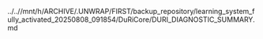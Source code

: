 ../..//mnt/h/ARCHIVE/.UNWRAP/FIRST/backup_repository/learning_system_fully_activated_20250808_091854/DuRiCore/DURI_DIAGNOSTIC_SUMMARY.md